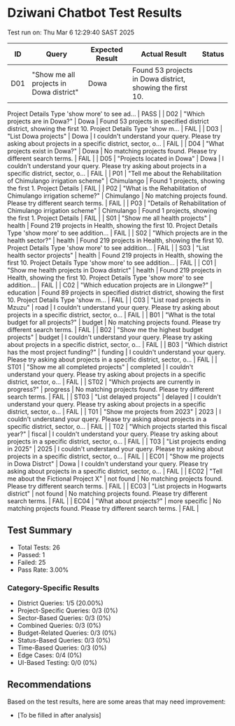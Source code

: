 # Dziwani Chatbot Test Results
Test run on: Thu Mar  6 12:29:40 SAST 2025

| ID | Query | Expected Result | Actual Result | Status |
|----|-------|----------------|---------------|--------|
| D01 | "Show me all projects in Dowa district" | Dowa | Found 53 projects in Dowa district, showing the first 10.
Project Details
Type 'show more' to see ad... | PASS |
| D02 | "Which projects are in Dowa?" | Dowa | Found 53 projects in specified district district, showing the first 10.
Project Details
Type 'show m... | FAIL |
| D03 | "List Dowa projects" | Dowa | I couldn't understand your query. Please try asking about projects in a specific district, sector, o... | FAIL |
| D04 | "What projects exist in Dowa?" | Dowa | No matching projects found. Please try different search terms. | FAIL |
| D05 | "Projects located in Dowa" | Dowa | I couldn't understand your query. Please try asking about projects in a specific district, sector, o... | FAIL |
| P01 | "Tell me about the Rehabilitation of Chimulango irrigation scheme" | Chimulango | Found 1 projects, showing the first 1.
Project Details | FAIL |
| P02 | "What is the Rehabilitation of Chimulango irrigation scheme?" | Chimulango | No matching projects found. Please try different search terms. | FAIL |
| P03 | "Details of Rehabilitation of Chimulango irrigation scheme" | Chimulango | Found 1 projects, showing the first 1.
Project Details | FAIL |
| S01 | "Show me all health projects" | health | Found 219 projects in Health, showing the first 10.
Project Details
Type 'show more' to see addition... | FAIL |
| S02 | "Which projects are in the health sector?" | health | Found 219 projects in Health, showing the first 10.
Project Details
Type 'show more' to see addition... | FAIL |
| S03 | "List health sector projects" | health | Found 219 projects in Health, showing the first 10.
Project Details
Type 'show more' to see addition... | FAIL |
| C01 | "Show me health projects in Dowa district" | health | Found 219 projects in Health, showing the first 10.
Project Details
Type 'show more' to see addition... | FAIL |
| C02 | "Which education projects are in Lilongwe?" | education | Found 89 projects in specified district district, showing the first 10.
Project Details
Type 'show m... | FAIL |
| C03 | "List road projects in Mzuzu" | road | I couldn't understand your query. Please try asking about projects in a specific district, sector, o... | FAIL |
| B01 | "What is the total budget for all projects?" | budget | No matching projects found. Please try different search terms. | FAIL |
| B02 | "Show me the highest budget projects" | budget | I couldn't understand your query. Please try asking about projects in a specific district, sector, o... | FAIL |
| B03 | "Which district has the most project funding?" | funding | I couldn't understand your query. Please try asking about projects in a specific district, sector, o... | FAIL |
| ST01 | "Show me all completed projects" | completed | I couldn't understand your query. Please try asking about projects in a specific district, sector, o... | FAIL |
| ST02 | "Which projects are currently in progress?" | progress | No matching projects found. Please try different search terms. | FAIL |
| ST03 | "List delayed projects" | delayed | I couldn't understand your query. Please try asking about projects in a specific district, sector, o... | FAIL |
| T01 | "Show me projects from 2023" | 2023 | I couldn't understand your query. Please try asking about projects in a specific district, sector, o... | FAIL |
| T02 | "Which projects started this fiscal year?" | fiscal | I couldn't understand your query. Please try asking about projects in a specific district, sector, o... | FAIL |
| T03 | "List projects ending in 2025" | 2025 | I couldn't understand your query. Please try asking about projects in a specific district, sector, o... | FAIL |
| EC01 | "Show me projects in Dowa Distrct" | Dowa | I couldn't understand your query. Please try asking about projects in a specific district, sector, o... | FAIL |
| EC02 | "Tell me about the Fictional Project X" | not found | No matching projects found. Please try different search terms. | FAIL |
| EC03 | "List projects in Hogwarts district" | not found | No matching projects found. Please try different search terms. | FAIL |
| EC04 | "What about projects?" | more specific | No matching projects found. Please try different search terms. | FAIL |

## Test Summary
- Total Tests: 26
- Passed: 1
- Failed: 25
- Pass Rate: 3.00%

### Category-Specific Results
- District Queries: 1/5 (20.00%)
- Project-Specific Queries: 0/3 (0%)
- Sector-Based Queries: 0/3 (0%)
- Combined Queries: 0/3 (0%)
- Budget-Related Queries: 0/3 (0%)
- Status-Based Queries: 0/3 (0%)
- Time-Based Queries: 0/3 (0%)
- Edge Cases: 0/4 (0%)
- UI-Based Testing: 0/0 (0%)

## Recommendations
Based on the test results, here are some areas that may need improvement:
- [To be filled in after analysis]
